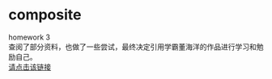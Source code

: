 # composite
homework 3 <br>
查阅了部分资料，也做了一些尝试，最终决定引用学霸董海洋的作品进行学习和勉励自己。<br>
<a href = "https://github.com/hello-sea/DesignPatterns/tree/master/3--task%203_1/3--task%203_1">请点击该链接</a>
